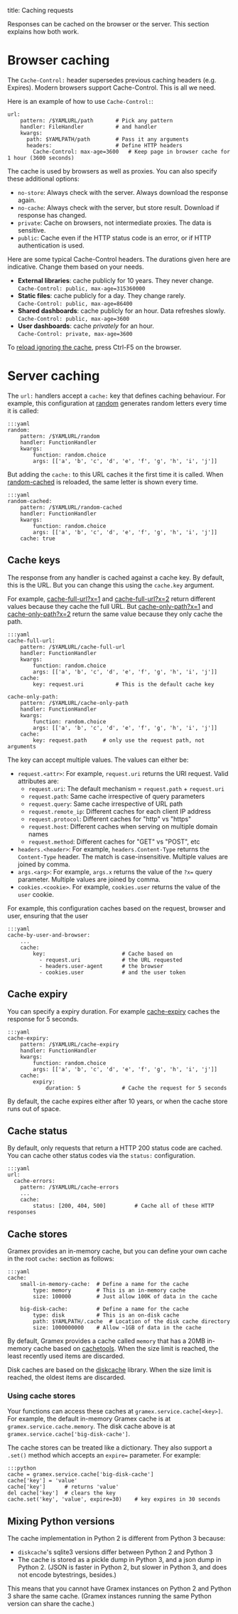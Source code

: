 title: Caching requests

Responses can be cached on the browser or the server. This section explains how
both work.

# Browser caching

The `Cache-Control:` header supersedes previous caching headers (e.g. Expires).
Modern browsers support Cache-Control. This is all we need.

Here is an example of how to use `Cache-Control:`:

    url:
        pattern: /$YAMLURL/path       # Pick any pattern
        handler: FileHandler          # and handler
        kwargs:
          path: $YAMLPATH/path        # Pass it any arguments
          headers:                    # Define HTTP headers
            Cache-Control: max-age=3600   # Keep page in browser cache for 1 hour (3600 seconds)

The cache is used by browsers as well as proxies. You can also specify these
additional options:

- `no-store`: Always check with the server. Always download the response again.
- `no-cache`: Always check with the server, but store result. Download if response has changed.
- `private`: Cache on browsers, not intermediate proxies. The data is sensitive.
- `public`: Cache even if the HTTP status code is an error, or if HTTP authentication is used.

Here are some typical Cache-Control headers. The durations given here are
indicative. Change them based on your needs.

- **External libraries**: cache publicly for 10 years. They never change.
  <br>`Cache-Control: public, max-age=315360000`
- **Static files**: cache publicly for a day. They change rarely.
  <br>`Cache-Control: public, max-age=86400`
- **Shared dashboards**: cache publicly for an hour. Data refreshes slowly.
  <br>`Cache-Control: public, max-age=3600`
- **User dashboards**: cache *privately* for an hour.
  <br>`Cache-Control: private, max-age=3600`

To [reload ignoring the cache](http://stackoverflow.com/a/385491/100904), press
Ctrl-F5 on the browser.


# Server caching

The `url:` handlers accept a `cache:` key that defines caching behaviour. For
example, this configuration at [random](random) generates random letters every
time it is called:

    :::yaml
    random:
        pattern: /$YAMLURL/random
        handler: FunctionHandler
        kwargs:
            function: random.choice
            args: [['a', 'b', 'c', 'd', 'e', 'f', 'g', 'h', 'i', 'j']]

But adding the `cache:` to this URL caches it the first time it is called. When
[random-cached](random-cached) is reloaded, the same letter is shown every time.

    :::yaml
    random-cached:
        pattern: /$YAMLURL/random-cached
        handler: FunctionHandler
        kwargs:
            function: random.choice
            args: [['a', 'b', 'c', 'd', 'e', 'f', 'g', 'h', 'i', 'j']]
        cache: true


## Cache keys

The response from any handler is cached against a cache key. By default, this is
the URL. But you can change this using the `cache.key` argument.

For example,
[cache-full-url?x=1](cache-full-url?x=1) and
[cache-full-url?x=2](cache-full-url?x=2) return different values because they 
cache the full URL. But
[cache-only-path?x=1](cache-only-path?x=1) and
[cache-only-path?x=2](cache-only-path?x=2) return the same value because they
only cache the path.

    :::yaml
    cache-full-url:
        pattern: /$YAMLURL/cache-full-url
        handler: FunctionHandler
        kwargs:
            function: random.choice
            args: [['a', 'b', 'c', 'd', 'e', 'f', 'g', 'h', 'i', 'j']]
        cache:
            key: request.uri          # This is the default cache key

    cache-only-path:
        pattern: /$YAMLURL/cache-only-path
        handler: FunctionHandler
        kwargs:
            function: random.choice
            args: [['a', 'b', 'c', 'd', 'e', 'f', 'g', 'h', 'i', 'j']]
        cache:
            key: request.path     # only use the request path, not arguments

The key can accept multiple values. The values can either be:

- `request.<attr>`: For example, `request.uri` returns the URI request. Valid attributes are:
    - `request.uri`: The default mechanism = `request.path` + `request.uri`
    - `request.path`: Same cache irrespective of query parameters
    - `request.query`:  Same cache irrespective of URL path
    - `request.remote_ip`: Different caches for each client IP address
    - `request.protocol`: Different caches for "http" vs "https"
    - `request.host`: Different caches when serving on multiple domain names
    - `request.method`: Different caches for "GET" vs "POST", etc
- `headers.<header>`: For example, `headers.Content-Type` returns the
  `Content-Type` header. The match is case-insensitive. Multiple values are
  joined by comma.
- `args.<arg>`: For example, `args.x` returns the value of the `?x=` query
  parameter. Multiple values are joined by comma.
- `cookies.<cookie>`. For example, `cookies.user` returns the value of the
  `user` cookie.

For example, this configuration caches based on the request, browser and user, ensuring that the user 

    :::yaml
    cache-by-user-and-browser:
        ...
        cache:
            key:                        # Cache based on
              - request.uri             # the URL requested
              - headers.user-agent      # the browser
              - cookies.user            # and the user token


## Cache expiry

You can specify a expiry duration. For example [cache-expiry](cache-expiry)
caches the response for 5 seconds.

    :::yaml
    cache-expiry:
        pattern: /$YAMLURL/cache-expiry
        handler: FunctionHandler
        kwargs:
            function: random.choice
            args: [['a', 'b', 'c', 'd', 'e', 'f', 'g', 'h', 'i', 'j']]
        cache:
            expiry:
                duration: 5             # Cache the request for 5 seconds

By default, the cache expires either after 10 years, or when the cache store
runs out of space.

## Cache status

By default, only requests that return a HTTP 200 status code are cached. You can
cache other status codes via the `status:` configuration.

    :::yaml
    url:
      cache-errors:
        pattern: /$YAMLURL/cache-errors
        ...
        cache:
            status: [200, 404, 500]         # Cache all of these HTTP responses

## Cache stores

Gramex provides an in-memory cache, but you can define your own cache in the
root `cache:` section as follows:

    :::yaml
    cache:
        small-in-memory-cache:  # Define a name for the cache
            type: memory        # This is an in-memory cache
            size: 100000        # Just allow 100K of data in the cache

        big-disk-cache:         # Define a name for the cache
            type: disk          # This is an on-disk cache
            path: $YAMLPATH/.cache  # Location of the disk cache directory
            size: 1000000000    # Allow ~1GB of data in the cache

By default, Gramex provides a cache called `memory` that has a 20MB in-memory
cache based on [cachetools](http://pythonhosted.org/cachetools/). When the size
limit is reached, the least recently used items are discarded.

Disk caches are based on the
[diskcache](http://www.grantjenks.com/docs/diskcache/) library. When the size
limit is reached, the oldest items are discarded.

### Using cache stores

Your functions can access these caches at `gramex.service.cache[<key>]`.
For example, the default in-memory Gramex cache is at
`gramex.service.cache.memory`. The disk cache above is at
`gramex.service.cache['big-disk-cache']`.

The cache stores can be treated like a dictionary. They also support a `.set()`
method which accepts an `expire=` parameter. For example:

    :::python
    cache = gramex.service.cache['big-disk-cache']
    cache['key'] = 'value'
    cache['key']      # returns 'value'
    del cache['key']  # clears the key
    cache.set('key', 'value', expire=30)    # key expires in 30 seconds


## Mixing Python versions

The cache implementation in Python 2 is different from Python 3 because:

- `diskcache`'s sqlite3 versions differ between Python 2 and Python 3
- The cache is stored as a pickle dump in Python 3, and a json dump in Python 2.
  (JSON is faster in Python 2, but slower in Python 3, and does not encode
  bytestrings, besides.)

This means that you cannot have Gramex instances on Python 2 and Python 3 share
the same cache. (Gramex instances running the same Python version can share the
cache.)

